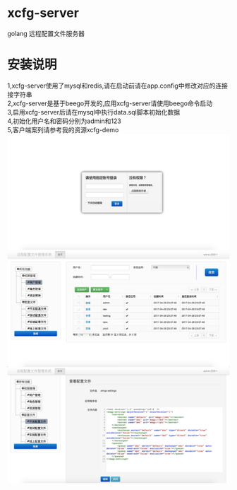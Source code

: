 # xcfg-server
golang 远程配置文件服务器

# 安装说明
  1,xcfg-server使用了mysql和redis,请在启动前请在app.config中修改对应的连接接字符串<br/>
  2,xcfg-server是基于beego开发的,应用xcfg-server请使用beego命令启动<br/>
  3,启用xcfg-server后请在mysql中执行data.sql脚本初始化数据<br/>
  4,初始化用户名和密码分别为admin和123<br/>
  5,客户端案列请参考我的资源xcfg-demo<br/>
![image](https://github.com/shuqizhao/xcfg-demo/blob/master/1.png)
![image](https://github.com/shuqizhao/xcfg-demo/blob/master/2.png)
![image](https://github.com/shuqizhao/xcfg-demo/blob/master/3.png)
